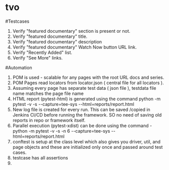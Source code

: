 # tvo

#Testcases
  1) Verify "featured documentary" section is present or not.
  2) Verify "featured documentary" title.
  3) Verify "featured documentary" description
  4) Verify "featured documentary" Watch Now button URL link.
  5) Verify "Recently Added" list.
  6) Verify "See More" links.

#Automation
  1) POM is used - scalable for any pages with the root URL docs and series.
  2) POM Pages read locators from locator.json ( central file for all locators ).
  3) Assuming every page has separate test data ( json file ), testdata file name matches the page file name
  4) HTML report (pytest-html) is generated using the command  python -m pytest -v -s  --capture=tee-sys  --html=reports/report.html
  5) New log file is created for every run. This can be saved /copied in Jenkins CI/CD before running the framework. SO no need of saving old reports in repo or framework itself.
  6) Parallel execution (pytest-xdist) can be done using the command - python -m pytest -v -s  -n 6  --capture=tee-sys  --html=reports/report.html
  7) conftest is setup at the class level which also gives you driver, util, and page objects and these are initialized only once and passed around test cases.
  8) testcase has all assertions
  9) 


     
